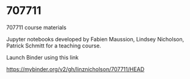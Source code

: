 # 707711
707711 course materials

Jupyter notebooks developed by Fabien Maussion, Lindsey Nicholson, Patrick Schmitt for a teaching course.

Launch Binder using this link

https://mybinder.org/v2/gh/linznicholson/707711/HEAD


